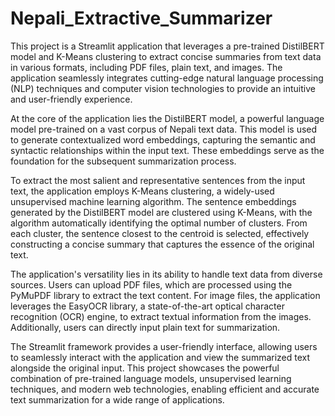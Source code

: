 # Nepali_Extractive_Summarizer

This project is a Streamlit application that leverages a pre-trained DistilBERT model and K-Means clustering to extract concise summaries from text data in various formats, including PDF files, plain text, and images. The application seamlessly integrates cutting-edge natural language processing (NLP) techniques and computer vision technologies to provide an intuitive and user-friendly experience.

At the core of the application lies the DistilBERT model, a powerful language model pre-trained on a vast corpus of Nepali text data. This model is used to generate contextualized word embeddings, capturing the semantic and syntactic relationships within the input text. These embeddings serve as the foundation for the subsequent summarization process.

To extract the most salient and representative sentences from the input text, the application employs K-Means clustering, a widely-used unsupervised machine learning algorithm. The sentence embeddings generated by the DistilBERT model are clustered using K-Means, with the algorithm automatically identifying the optimal number of clusters. From each cluster, the sentence closest to the centroid is selected, effectively constructing a concise summary that captures the essence of the original text.

The application's versatility lies in its ability to handle text data from diverse sources. Users can upload PDF files, which are processed using the PyMuPDF library to extract the text content. For image files, the application leverages the EasyOCR library, a state-of-the-art optical character recognition (OCR) engine, to extract textual information from the images. Additionally, users can directly input plain text for summarization.

The Streamlit framework provides a user-friendly interface, allowing users to seamlessly interact with the application and view the summarized text alongside the original input. This project showcases the powerful combination of pre-trained language models, unsupervised learning techniques, and modern web technologies, enabling efficient and accurate text summarization for a wide range of applications.
